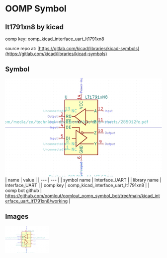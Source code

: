 # OOMP Symbol  
## lt1791xn8  by kicad  
  
oomp key: oomp_kicad_interface_uart_lt1791xn8  
  
source repo at: [https://gitlab.com/kicad/libraries/kicad-symbols](https://gitlab.com/kicad/libraries/kicad-symbols)  
## Symbol  
  
[![working.png](working_600.png)](working.png)  
| name | value | 
| --- | --- | 
| symbol name | Interface_UART | 
| library name | Interface_UART | 
| oomp key | oomp_kicad_interface_uart_lt1791xn8 | 
| oomp bot github | https://github.com/oomlout/oomlout_oomp_symbol_bot/tree/main/kicad_interface_uart_lt1791xn8/working | 
## Images  
  
[![working.png](working_140.png)](working.png)  
